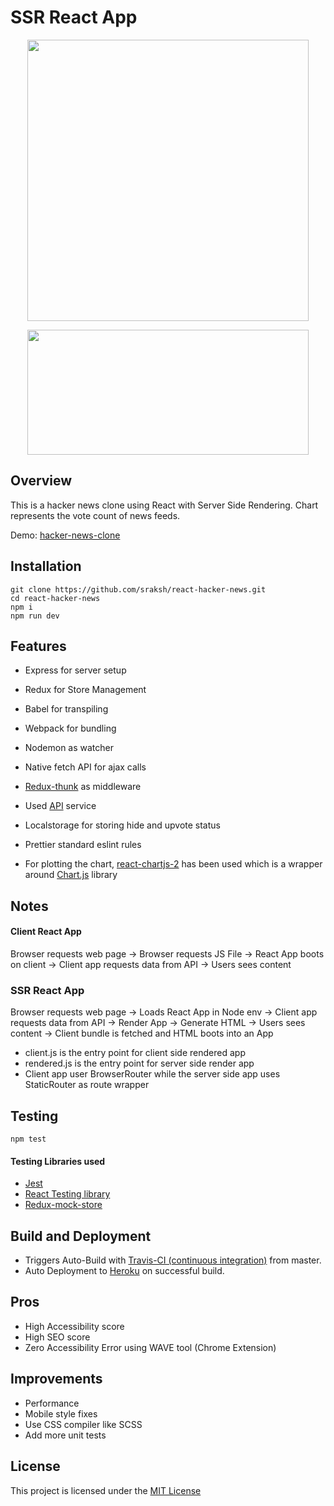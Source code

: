 # SSR React App

<p align="center"><img height="450"  width="450" src="https://i.ibb.co/GdRf4rL/Screen-Shot-2020-06-16-at-1-24-49-PM.png"></p>
<p align="center"><img height="200"  width="450" src="https://i.ibb.co/Dt6FNQD/Screen-Shot-2020-06-16-at-1-19-47-PM.png"></p>

## Overview

This is a hacker news clone using React with Server Side Rendering.
Chart represents the vote count of news feeds.

Demo: [hacker-news-clone](https://hacker-news-clone-sumit.herokuapp.com/)

## Installation

```
git clone https://github.com/sraksh/react-hacker-news.git
cd react-hacker-news
npm i
npm run dev
```

## Features

- Express for server setup
- Redux for Store Management
- Babel for transpiling
- Webpack for bundling
- Nodemon as watcher
- Native fetch API for ajax calls
- [Redux-thunk](https://github.com/reduxjs/redux-thunk) as middleware
- Used [API](https://hn.algolia.com/api) service
- Localstorage for storing hide and upvote status
- Prettier standard eslint rules

- For plotting the chart, [react-chartjs-2](https://github.com/jerairrest/react-chartjs-2) has been used which is a wrapper around [Chart.js](https://www.chartjs.org/docs/latest/) library

## Notes

#### Client React App

Browser requests web page -> Browser requests JS File -> React App boots on client -> Client app requests data from API -> Users sees content

### SSR React App

Browser requests web page -> Loads React App in Node env -> Client app requests data from API -> Render App -> Generate HTML -> Users sees content -> Client bundle is fetched and HTML boots into an App

- client.js is the entry point for client side rendered app
- rendered.js is the entry point for server side render app
- Client app user BrowserRouter while the server side app uses StaticRouter as route wrapper

## Testing

```
npm test
```

#### Testing Libraries used

- [Jest](https://jestjs.io/docs/en/tutorial-react)
- [React Testing library](https://github.com/testing-library/react-testing-library)
- [Redux-mock-store](https://github.com/reduxjs/redux-mock-store)

## Build and Deployment

- Triggers Auto-Build with [Travis-CI (continuous integration)](https://travis-ci.com/) from master.
- Auto Deployment to [Heroku](https://hacker-news-clone-sumit.herokuapp.com/) on successful build.


## Pros

- High Accessibility score
- High SEO score
- Zero Accessibility Error using WAVE tool (Chrome Extension)

## Improvements

- Performance
- Mobile style fixes
- Use CSS compiler like SCSS
- Add more unit tests

## License

This project is licensed under the [MIT License](LICENSE)
